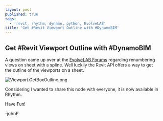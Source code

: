```yaml
---
layout: post
published: true
tags:
  - 'revit, rhythm, dynamo, python, EvolveLAB'
title: 'Get #Revit Viewport Outline with #DynamoBIM'
---
```

## Get #Revit Viewport Outline with #DynamoBIM

A question came up over at the [EvolveLAB Forums](http://www.evolvebim.com/forum) regarding renumbering views on sheet with a spline. Well luckily the Revit API offers a way to get the outline of the viewports on a sheet. 

![Viewport.GetBoxOutline.png]({{site.baseurl}}/img/Viewport.GetBoxOutline.png)


Considering I wanted to share this node with everyone, it is now available in Rhythm. 

Have Fun!

-johnP
